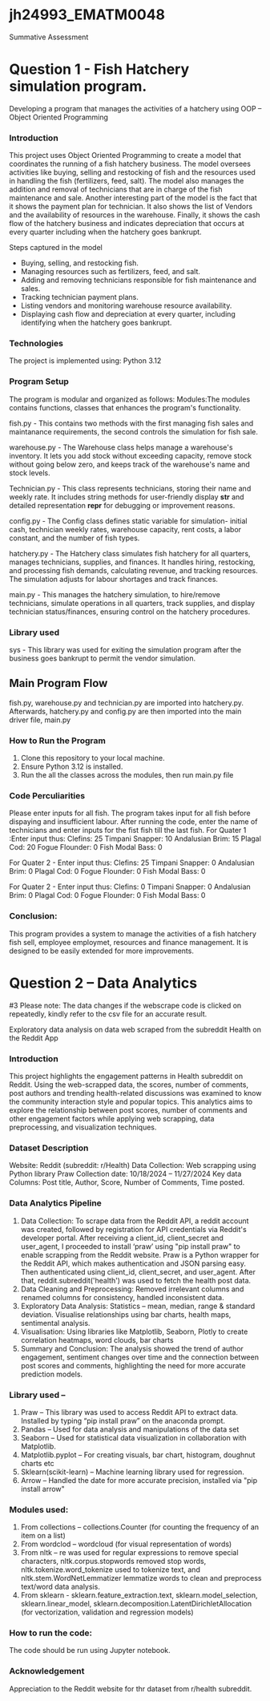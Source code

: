 # jh24993_EMATM0048
Summative Assessment

# Question 1 - Fish Hatchery simulation program.

Developing a program that manages the activities of a hatchery using OOP – Object Oriented Programming

### Introduction

This project uses Object Oriented Programming to create a model that coordinates the running of a fish hatchery business. The model oversees activities like buying, selling and restocking of fish and the resources used in handling the fish (fertilizers, feed, salt). The model also manages the addition and removal of technicians that are in charge of the fish maintenance and sale. Another interesting part of the model is the fact that it shows the payment plan for technician. It also shows the list of Vendors and the availability of resources in the warehouse. Finally, it shows the cash flow of the hatchery business and indicates depreciation that occurs at every quarter including when the hatchery goes bankrupt.

Steps captured in the model
- Buying, selling, and restocking fish.
- Managing resources such as fertilizers, feed, and salt.
- Adding and removing technicians responsible for fish maintenance and sales.
- Tracking technician payment plans.
- Listing vendors and monitoring warehouse resource availability.
- Displaying cash flow and depreciation at every quarter, including identifying when the hatchery goes bankrupt.

### Technologies
The project is implemented using:
Python 3.12

### Program Setup
The program is modular and organized as follows:
Modules:The modules contains functions, classes that enhances the program's functionality.

fish.py - This contains two methods with the first managing fish sales and maintanance requirements, the second controls the simulation for fish sale.

warehouse.py - The Warehouse class helps manage a warehouse's inventory. It lets you add stock without exceeding capacity, remove stock without going below zero, and keeps track of the warehouse's name and stock levels.

Technician.py - This class represents technicians, storing their name and weekly rate. It includes string methods for user-friendly display __str__ and detailed representation __repr__ for debugging or improvement reasons.

config.py - The Config class defines static variable for simulation- initial cash, technician weekly rates, warehouse capacity, rent costs, a labor constant, and the number of fish types.

hatchery.py - The Hatchery class simulates fish hatchery for all quarters, manages technicians, supplies, and finances. It handles hiring, restocking, and processing fish demands, calculating revenue, and tracking resources. The simulation adjusts for labour shortages and track finances.

main.py - This manages the hatchery simulation, to hire/remove technicians, simulate operations in all quarters, track supplies, and display technician status/finances, ensuring control on the hatchery procedures.

### Library used

sys - This library was used for exiting the simulation program after the business goes bankrupt to permit the vendor simulation.

## Main Program Flow
fish.py, warehouse.py and technician.py are imported into hatchery.py. Afterwards, hatchery.py and config.py are then imported into the main driver file, main.py

### How to Run the Program
1. Clone this repository to your local machine.
2. Ensure Python 3.12 is installed.
3. Run the all the classes across the modules, then run main.py file

### Code Perculiarities
Please enter inputs for all fish. The program takes input for all fish before dispaying and insufficient labour.
After running the code, enter the name of technicians and enter inputs for the fist fish till the last fish.
For Quater 1 :Enter input thus:
Clefins: 25
Timpani Snapper: 10
Andalusian Brim: 15
Plagal Cod: 20
Fogue Flounder: 0
Fish Modal Bass: 0

For Quater 2 - Enter input thus:
Clefins: 25
Timpani Snapper: 0
Andalusian Brim: 0
Plagal Cod: 0
Fogue Flounder: 0
Fish Modal Bass: 0

For Quater 2 - Enter input thus:
Clefins: 0
Timpani Snapper: 0
Andalusian Brim: 0
Plagal Cod: 0
Fogue Flounder: 0
Fish Modal Bass: 0



### Conclusion:
This program provides a system to manage the activities of a fish hatchery fish sell, employee employmet, resources and finance management. It is designed to be easily extended for more improvements.

































































































# Question 2 – Data Analytics

#3 Please note: The data changes if the webscrape code is clicked on repeatedly, kindly refer to the csv file for an accurate result.

Exploratory data analysis on data web scraped from the subreddit Health on the Reddit App

### Introduction
This project highlights the engagement patterns in Health subreddit on Reddit. Using the web-scrapped data, the scores, number of comments, post authors and trending health-related discussions was examined to know the community interaction style and popular topics. This analytics aims to explore the relationship between post scores, number of comments and other engagement factors while applying web scrapping, data preprocessing, and visualization techniques.

### Dataset Description
Website: Reddit (subreddit: r/Health)
Data Collection: Web scrapping using Python library Praw
Collection date: 10/18/2024 – 11/27/2024
Key data Columns: Post title, Author, Score, Number of Comments, Time posted.

### Data Analytics Pipeline
1.	Data Collection: To scrape data from the Reddit API, a reddit account was created, followed by registration for API credentials via Reddit's developer portal. After receiving a client_id, client_secret and user_agent, I proceeded to install ‘praw’ using "pip install praw" to enable scrapping from the Reddit website. Praw is a Python wrapper for the Reddit API, which makes authentication and JSON parsing easy. Then authenticated using client_id, client_secret, and user_agent. After that, reddit.subreddit('health') was used to fetch the health post data.
2.	Data Cleaning and Preprocessing: Removed irrelevant columns and renamed columns for consistency, handled inconsistent data.
3.	Exploratory Data Analysis: Statistics – mean, median, range & standard deviation. Visualise relationships using bar charts, health maps, sentimental analysis.
4.	Visualisation: Using libraries like Matplotlib, Seaborn, Plotly to create correlation heatmaps, word clouds, bar charts
5.	Summary and Conclusion: The analysis showed the trend of author engagement, sentiment changes over time and the connection between post scores and comments, highlighting the need for more accurate prediction models.

### Library used –
1.	Praw –  This library was used to access Reddit API to extract data. Installed by typing “pip install praw” on the anaconda prompt.
2.	Pandas – Used for data analysis and manipulations of the data set
3.	Seaborn – Used for statistical data visualization in collaboration with Matplotlib.
4.	Matplotlib.pyplot – For creating visuals, bar chart, histogram, doughnut charts etc
5.	Sklearn(scikit-learn) – Machine learning library used for regression.
6.	Arrow – Handled the date for more accurate precision, installed via "pip install arrow"


### Modules used:
1.	From collections – collections.Counter (for counting the frequency of an item on a list)
2.	From wordclod – wordcloud (for visual representation of words)
3.	From nltk – re  was used for regular expressions to remove special characters, nltk.corpus.stopwords removed stop words, nltk.tokenize.word_tokenize used to tokenize text, and nltk.stem.WordNetLemmatizer lemmatize words to clean and preprocess text/word data analysis.
4.	From sklearn - sklearn.feature_extraction.text, sklearn.model_selection, sklearn.linear_model, sklearn.decomposition.LatentDirichletAllocation (for vectorization, validation and regression models)

### How to run the code:
The code should be run using Jupyter notebook.

### Acknowledgement
Appreciation to the Reddit website for thr dataset from r/health subreddit.




